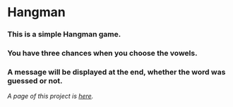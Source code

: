 # Hangman
### This is a simple Hangman game. 
### You have three chances when you choose the vowels.
### A message will be displayed at the end, whether the word was guessed or not.

*A page of this project is [here](https://malancaionut.github.io/Hangman/index.html).*
